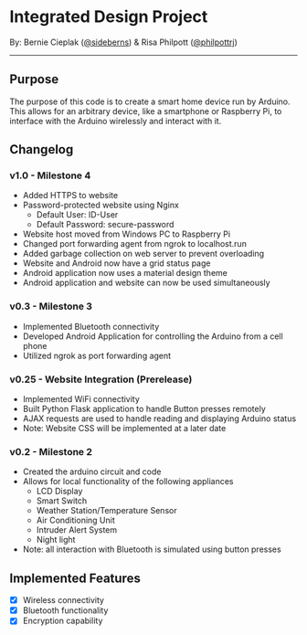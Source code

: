 # Integrated Design Project
By: Bernie Cieplak ([@sideberns](https://github.com/sideberns)) & Risa Philpott ([@philpottrj](https://github.com/philpottrj))

---

## Purpose
The purpose of this code is to create a smart home device run by Arduino.  This allows for an arbitrary device, like a smartphone or Raspberry Pi, to interface with the Arduino wirelessly and interact with it.

## Changelog

### v1.0 - Milestone 4
- Added HTTPS to website
- Password-protected website using Nginx
	- Default User: ID-User
	- Default Password: secure-password
- Website host moved from Windows PC to Raspberry Pi
- Changed port forwarding agent from ngrok to localhost.run
- Added garbage collection on web server to prevent overloading
- Website and Android now have a grid status page
- Android application now uses a material design theme
- Android application and website can now be used simultaneously

### v0.3 - Milestone 3
- Implemented Bluetooth connectivity
- Developed Android Application for controlling the Arduino from a cell phone
- Utilized ngrok as port forwarding agent

### v0.25 - Website Integration (Prerelease)
- Implemented WiFi connectivity
- Built Python Flask application to handle Button presses remotely
- AJAX requests are used to handle reading and displaying Arduino status
- Note: Website CSS will be implemented at a later date

### v0.2 - Milestone 2
- Created the arduino circuit and code
- Allows for local functionality of the following appliances
	- LCD Display
	- Smart Switch
	- Weather Station/Temperature Sensor
	- Air Conditioning Unit
	- Intruder Alert System
	- Night light
- Note: all interaction with Bluetooth is simulated using button presses

## Implemented Features
- [x] Wireless connectivity
- [x] Bluetooth functionality
- [x] Encryption capability